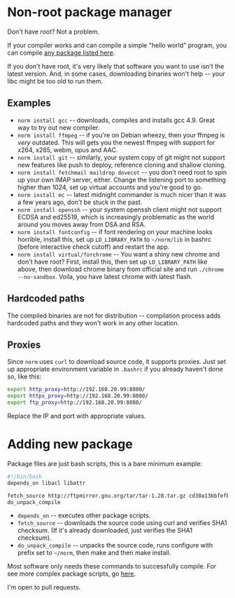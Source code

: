# Non-root package manager

Don't have root? Not a problem.

If your compiler works and can compile a simple "hello world" program, you can compile [any package listed here](https://github.com/hmage/norm/tree/master/packages). 

If you don't have root, it's very likely that software you want to use isn't the latest version. And, in some cases, downloading binaries won't help -- your libc might be too old to run them.

## Examples
 * `norm install gcc` -- downloads, compiles and installs gcc 4.9. Great way to try out new compiler.
 * `norm install ffmpeg` -- if you're on Debian wheezy, then your ffmpeg is _very_ outdated. This will gets you the newest ffmpeg with support for x264, x265, webm, opus and AAC.
 * `norm install git` -- similarly, your system copy of git might not support new features like push to deploy, reference cloning and shallow cloning.
 * `norm install fetchmail maildrop dovecot` -- you don't need root to spin up your own IMAP server, either. Change the listening port to something higher than 1024, set up virtual accounts and you're good to go.
 * `norm install mc` -- latest midnight commander is much nicer than it was a few years ago, don't be stuck in the past.
 * `norm install openssh` -- your system openssh client might not support ECDSA and ed25519, which is increasingly problematic as the world around you moves away from DSA and RSA.
 * `norm install fontconfig` -- if font rendering on your machine looks horrible, install this, set up `LD_LIBRARY_PATH` to `~/norm/lib` in bashrc (before interactive check cutoff) and restart the app.
 * `norm install virtual/forchrome` -- You want a shiny new chrome and don't have root? First, install this, then set up `LD_LIBRARY_PATH` like above, then download chrome binary from official site and run `./chrome --no-sandbox`. Voila, you have latest chrome with latest flash.

## Hardcoded paths

The compiled binaries are not for distribution -- compilation process adds hardcoded paths and they won't work in any other location.

## Proxies

Since `norm` uses `curl` to download source code, it supports proxies. Just set up appropriate environment variable in `.bashrc` if you already haven't done so, like this:

```bash
export http_proxy=http://192.168.20.99:8080/
export https_proxy=http://192.168.20.99:8080/
export ftp_proxy=http://192.168.20.99:8080/
```

Replace the IP and port with appropriate values.

# Adding new package

Package files are just bash scripts, this is a bare minimum example:

```bash
#!/bin/bash
depends_on libacl libattr

fetch_source http://ftpmirror.gnu.org/tar/tar-1.28.tar.gz cd30a13bbfefb54b17e039be7c43d2592dd3d5d0
do_unpack_compile
```

 * `depends_on` -- executes other package scripts.
 * `fetch_source` -- downloads the source code using curl and verifies SHA1 checksum. 
    (If it's already downloaded, just verifies the SHA1 checksum).
 * `do_unpack_compile` -- unpacks the source code, runs configure with prefix set to `~/norm`, then make and then make install.

Most software only needs these commands to successfully compile. For see more complex package scripts, go [here](https://github.com/hmage/norm/tree/master/packages).

I'm open to pull requests.
